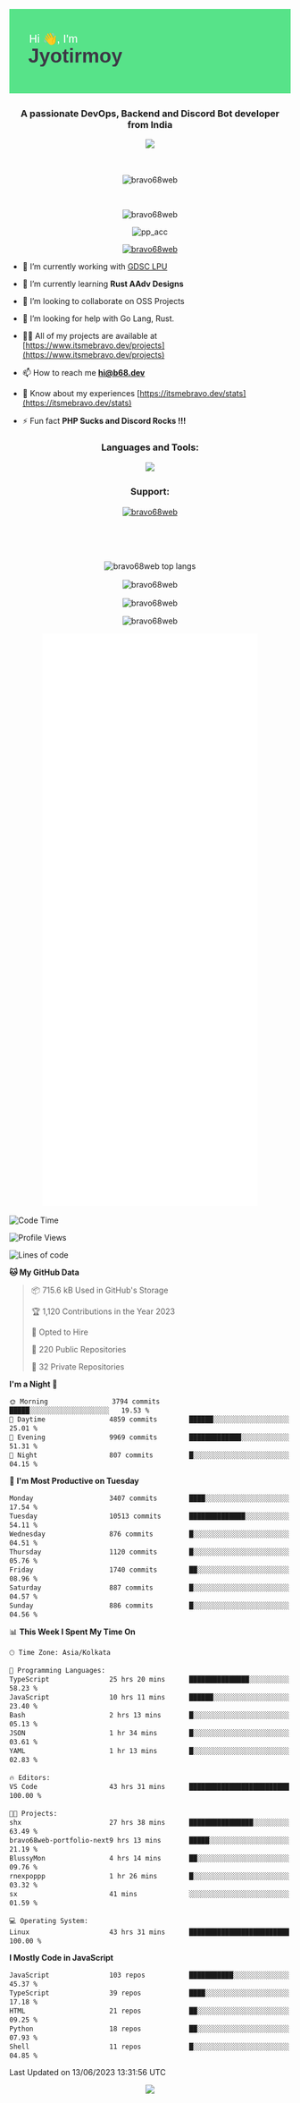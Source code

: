 <p align="center"><img src="header.png"></p>
<h3 align="center">A passionate DevOps, Backend and Discord Bot developer from India</h3>

<p align="center"><a href="https://discord.com/users/457039372009865226"><img src="https://lanyard-profile-readme.vercel.app/api/457039372009865226"></a></p>
                           
<br>
<p align="center"> <img src="https://komarev.com/ghpvc/?username=bravo68web&label=Profile%20views&color=0e75b6&style=flat" alt="bravo68web" /> </p>
<br>


<p align="center"><img src="https://github-profile-trophy.vercel.app/?username=bravo68web&theme=discord&column=3&row=2" alt="bravo68web" /> </p>
<p align="center"><img src="https://osu-embed.b68dev.xyz/pp_acc" alt="pp_acc" /> </p>

<p align="center"> <a href="https://twitter.com/bravo68web" target="blank"><img src="https://img.shields.io/twitter/follow/bravo68web?logo=twitter&style=for-the-badge" alt="bravo68web" /></a> </p>

- 🔭 I’m currently working with [GDSC LPU](https://gdsclpu.live/)

- 🌱 I’m currently learning **Rust AAdv Designs**

- 👯 I’m looking to collaborate on OSS Projects

- 🤝 I’m looking for help with Go Lang, Rust.

- 👨‍💻 All of my projects are available at [https://www.itsmebravo.dev/projects](https://www.itsmebravo.dev/projects)

<!-- - 💬 Ask me about **DF Techs** -->

- 📫 How to reach me **hi@b68.dev**

- 📄 Know about my experiences [https://itsmebravo.dev/stats](https://itsmebravo.dev/stats)

- ⚡ Fun fact **PHP Sucks and Discord Rocks !!!**

<h3 align="center">Languages and Tools:</h3>
<p align="center"> 
<img src="https://skillicons.dev/icons?i=aws,bash,c,cs,cpp,cloudflare,css,dart,devto,discord,bots,docker,electron,ember,emotion,express,fastapi,figma,firebase,flask,gcp,git,github,githubactions,go,gitlab,graphql,heroku,html,ai,ipfs,js,jest,linux,md,mastodon,mongodb,neovim,netlify,nextjs,nginx,nodejs,postgres,postman,powershell,py,react,redis,regex,replit,rocket,rust,sqlite,mysql,stackoverflow,styledcomponents,supabase,sentry,solidity,svg,tailwind,tauri,twitter,ts,unity,v,vercel,vim,vite,wasm,webpack,workers&perline=8&theme=dark" />
</p>

<h3 align="center">Support:</h3>
<p align="center"><a href="https://www.buymeacoffee.com/bravo68web"> <img align="center" src="https://cdn.buymeacoffee.com/buttons/v2/default-yellow.png" height="50" width="210" alt="bravo68web" /></a></p><br><br>
<br>

<p align="center"> <img align="center" src="https://github-readme-stats-sync.vercel.app/api/top-langs?username=bravo68web&count_private=true&show_icons=true&theme=radical&border_radius=10&&langs_count=10&layout=compact" alt="bravo68web top langs" /></p>

<p align="center"> <img align="center" src="https://github-readme-stats-sync.vercel.app/api?username=bravo68web&count_private=true&show_icons=true&theme=radical&border_radius=10" alt="bravo68web" /></p>

<p align="center"> <img align="center" src="https://github-readme-streak-stats.herokuapp.com?user=bravo68web&theme=dracula&hide_border=true" alt="bravo68web" /></p>

<p align="center"> <img align="center" src="https://github-readme-stats-sync.vercel.app/api/wakatime?username=bravo68web&count_private=true&show_icons=true&theme=aura_dark&border_radius=10&&langs_count=10&layout=compact&range=last_7_days" alt="bravo68web" /></p>

<p align="center"><img src="https://raw.githubusercontent.com/BRAVO68WEB/BRAVO68WEB/master/github-metrics.svg"></p>

<!--START_SECTION:waka-->
![Code Time](http://img.shields.io/badge/Code%20Time-4%2C879%20hrs%2034%20mins-blue)

![Profile Views](http://img.shields.io/badge/Profile%20Views-12-blue)

![Lines of code](https://img.shields.io/badge/From%20Hello%20World%20I%27ve%20Written-58.8%20million%20lines%20of%20code-blue)

**🐱 My GitHub Data** 

> 📦 715.6 kB Used in GitHub's Storage 
 > 
> 🏆 1,120 Contributions in the Year 2023
 > 
> 💼 Opted to Hire
 > 
> 📜 220 Public Repositories 
 > 
> 🔑 32 Private Repositories 
 > 
**I'm a Night 🦉** 

```text
🌞 Morning                3794 commits        █████░░░░░░░░░░░░░░░░░░░░   19.53 % 
🌆 Daytime                4859 commits        ██████░░░░░░░░░░░░░░░░░░░   25.01 % 
🌃 Evening                9969 commits        █████████████░░░░░░░░░░░░   51.31 % 
🌙 Night                  807 commits         █░░░░░░░░░░░░░░░░░░░░░░░░   04.15 % 
```
📅 **I'm Most Productive on Tuesday** 

```text
Monday                   3407 commits        ████░░░░░░░░░░░░░░░░░░░░░   17.54 % 
Tuesday                  10513 commits       ██████████████░░░░░░░░░░░   54.11 % 
Wednesday                876 commits         █░░░░░░░░░░░░░░░░░░░░░░░░   04.51 % 
Thursday                 1120 commits        █░░░░░░░░░░░░░░░░░░░░░░░░   05.76 % 
Friday                   1740 commits        ██░░░░░░░░░░░░░░░░░░░░░░░   08.96 % 
Saturday                 887 commits         █░░░░░░░░░░░░░░░░░░░░░░░░   04.57 % 
Sunday                   886 commits         █░░░░░░░░░░░░░░░░░░░░░░░░   04.56 % 
```


📊 **This Week I Spent My Time On** 

```text
🕑︎ Time Zone: Asia/Kolkata

💬 Programming Languages: 
TypeScript               25 hrs 20 mins      ███████████████░░░░░░░░░░   58.23 % 
JavaScript               10 hrs 11 mins      ██████░░░░░░░░░░░░░░░░░░░   23.40 % 
Bash                     2 hrs 13 mins       █░░░░░░░░░░░░░░░░░░░░░░░░   05.13 % 
JSON                     1 hr 34 mins        █░░░░░░░░░░░░░░░░░░░░░░░░   03.61 % 
YAML                     1 hr 13 mins        █░░░░░░░░░░░░░░░░░░░░░░░░   02.83 % 

🔥 Editors: 
VS Code                  43 hrs 31 mins      █████████████████████████   100.00 % 

🐱‍💻 Projects: 
shx                      27 hrs 38 mins      ████████████████░░░░░░░░░   63.49 % 
bravo68web-portfolio-next9 hrs 13 mins       █████░░░░░░░░░░░░░░░░░░░░   21.19 % 
BlussyMon                4 hrs 14 mins       ██░░░░░░░░░░░░░░░░░░░░░░░   09.76 % 
rnexpoppp                1 hr 26 mins        █░░░░░░░░░░░░░░░░░░░░░░░░   03.32 % 
sx                       41 mins             ░░░░░░░░░░░░░░░░░░░░░░░░░   01.59 % 

💻 Operating System: 
Linux                    43 hrs 31 mins      █████████████████████████   100.00 % 
```

**I Mostly Code in JavaScript** 

```text
JavaScript               103 repos           ███████████░░░░░░░░░░░░░░   45.37 % 
TypeScript               39 repos            ████░░░░░░░░░░░░░░░░░░░░░   17.18 % 
HTML                     21 repos            ██░░░░░░░░░░░░░░░░░░░░░░░   09.25 % 
Python                   18 repos            ██░░░░░░░░░░░░░░░░░░░░░░░   07.93 % 
Shell                    11 repos            █░░░░░░░░░░░░░░░░░░░░░░░░   04.85 % 
```




 Last Updated on 13/06/2023 13:31:56 UTC
<!--END_SECTION:waka-->

<p align="center"><img src="https://bravo68web.me/images/header_.png"></p>

